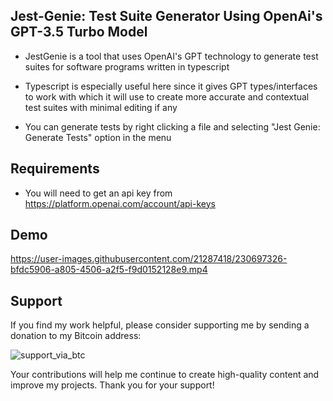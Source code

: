 ## Jest-Genie: Test Suite Generator Using OpenAi's GPT-3.5 Turbo Model

* JestGenie is a tool that uses OpenAI's GPT technology to generate test suites for software programs written in typescript

* Typescript is especially useful here since it gives GPT types/interfaces to work with which it will use to create more accurate and contextual test suites with minimal editing if any

* You can generate tests by right clicking a file and selecting "Jest Genie: Generate Tests" option in the menu

## Requirements

* You will need to get an api key from https://platform.openai.com/account/api-keys

## Demo

https://user-images.githubusercontent.com/21287418/230697326-bfdc5906-a805-4506-a2f5-f9d0152128e9.mp4

## Support

If you find my work helpful, please consider supporting me by sending a donation to my Bitcoin address:

![support_via_btc](https://user-images.githubusercontent.com/21287418/230697525-f913f028-3459-4aa8-9911-f10eb27f01c7.jpg)

Your contributions will help me continue to create high-quality content and improve my projects. Thank you for your support!





